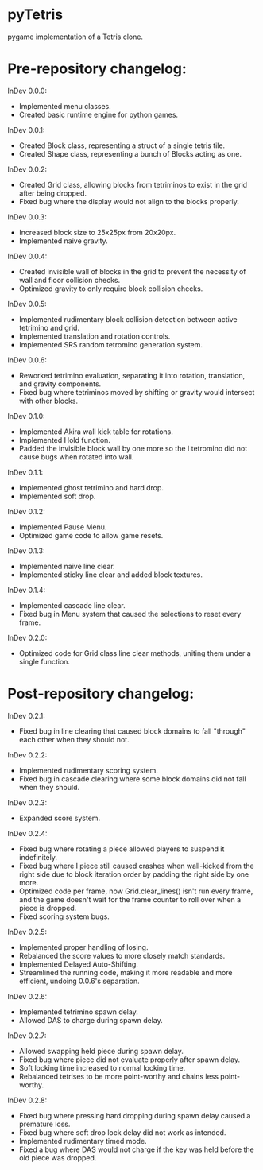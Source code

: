 # pyTetris

pygame implementation of a Tetris clone.

# Pre-repository changelog:

InDev 0.0.0: 
- Implemented menu classes.
- Created basic runtime engine for python games.

InDev 0.0.1: 
- Created Block class, representing a struct of a single tetris tile.
- Created Shape class, representing a bunch of Blocks acting as one.

InDev 0.0.2: 
- Created Grid class, allowing blocks from tetriminos to exist in the grid after being dropped.
- Fixed bug where the display would not align to the blocks properly.

InDev 0.0.3: 
- Increased block size to 25x25px from 20x20px.
- Implemented naive gravity.

InDev 0.0.4: 
- Created invisible wall of blocks in the grid to prevent the necessity of wall and floor collision checks.
- Optimized gravity to only require block collision checks.

InDev 0.0.5: 
- Implemented rudimentary block collision detection between active tetrimino and grid.
- Implemented translation and rotation controls.
- Implemented SRS random tetromino generation system.

InDev 0.0.6: 
- Reworked tetrimino evaluation, separating it into rotation, translation, and gravity components.
- Fixed bug where tetriminos moved by shifting or gravity would intersect with other blocks.

InDev 0.1.0: 
- Implemented Akira wall kick table for rotations.
- Implemented Hold function.
- Padded the invisible block wall by one more so the I tetromino did not cause bugs when rotated into wall.

InDev 0.1.1: 
- Implemented ghost tetrimino and hard drop.
- Implemented soft drop.

InDev 0.1.2: 
- Implemented Pause Menu.
- Optimized game code to allow game resets.

InDev 0.1.3: 
- Implemented naive line clear.
- Implemented sticky line clear and added block textures.

InDev 0.1.4:
- Implemented cascade line clear.
- Fixed bug in Menu system that caused the selections to reset every frame.

InDev 0.2.0: 
- Optimized code for Grid class line clear methods, uniting them under a single function.

# Post-repository changelog:

InDev 0.2.1: 
- Fixed bug in line clearing that caused block domains to fall "through" each other when they should not.

InDev 0.2.2: 
- Implemented rudimentary scoring system. 
- Fixed bug in cascade clearing where some block domains did not fall when they should.

InDev 0.2.3: 
- Expanded score system.

InDev 0.2.4: 
- Fixed bug where rotating a piece allowed players to suspend it indefinitely.
- Fixed bug where I piece still caused crashes when wall-kicked from the right side due to block iteration order by padding the right side by one more.
- Optimized code per frame, now Grid.clear_lines() isn't run every frame, and the game doesn't wait for the frame counter to roll over when a piece is dropped. 
- Fixed scoring system bugs.

InDev 0.2.5:
- Implemented proper handling of losing.
- Rebalanced the score values to more closely match standards.
- Implemented Delayed Auto-Shifting.
- Streamlined the running code, making it more readable and more efficient, undoing 0.0.6's separation.

InDev 0.2.6:
- Implemented tetrimino spawn delay.
- Allowed DAS to charge during spawn delay.

InDev 0.2.7:
- Allowed swapping held piece during spawn delay.
- Fixed bug where piece did not evaluate properly after spawn delay.
- Soft locking time increased to normal locking time.
- Rebalanced tetrises to be more point-worthy and chains less point-worthy.

InDev 0.2.8:
- Fixed bug where pressing hard dropping during spawn delay caused a premature loss.
- Fixed bug where soft drop lock delay did not work as intended.
- Implemented rudimentary timed mode.
- Fixed a bug where DAS would not charge if the key was held before the old piece was dropped.
